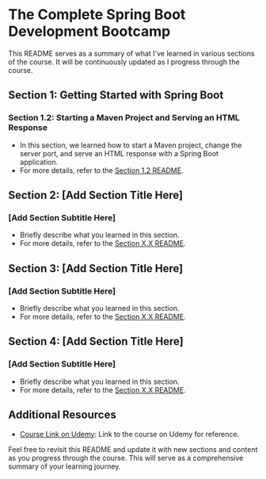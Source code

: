 # The Complete Spring Boot Development Bootcamp

This README serves as a summary of what I've learned in various sections of the course. It will be continuously updated as I progress through the course.

## Section 1: Getting Started with Spring Boot

### Section 1.2: Starting a Maven Project and Serving an HTML Response
- In this section, we learned how to start a Maven project, change the server port, and serve an HTML response with a Spring Boot application.
- For more details, refer to the [Section 1.2 README](section1.2/README.md).

## Section 2: [Add Section Title Here]

### [Add Section Subtitle Here]
- Briefly describe what you learned in this section.
- For more details, refer to the [Section X.X README](sectionX.X/README.md).

## Section 3: [Add Section Title Here]

### [Add Section Subtitle Here]
- Briefly describe what you learned in this section.
- For more details, refer to the [Section X.X README](sectionX.X/README.md).

## Section 4: [Add Section Title Here]

### [Add Section Subtitle Here]
- Briefly describe what you learned in this section.
- For more details, refer to the [Section X.X README](sectionX.X/README.md).

## Additional Resources
- [Course Link on Udemy](https://www.udemy.com/the-complete-spring-boot-development-bootcamp/learn/lecture/32313902#announcements): Link to the course on Udemy for reference.

Feel free to revisit this README and update it with new sections and content as you progress through the course. This will serve as a comprehensive summary of your learning journey.
